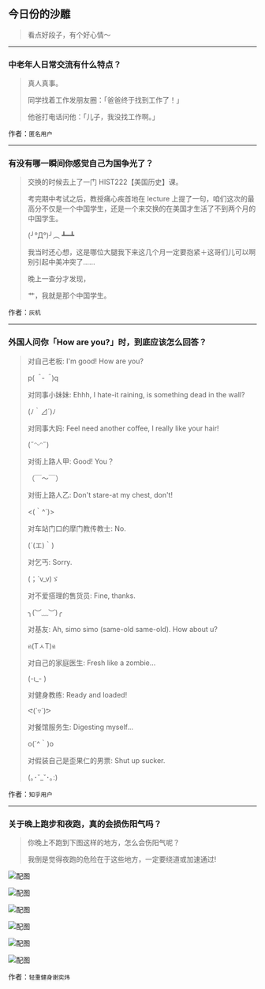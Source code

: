 ## 今日份的沙雕

> 看点好段子，有个好心情～


 
---

### 中老年人日常交流有什么特点？

> 真人真事。
> 
> 同学找着工作发朋友圈：「爸爸终于找到工作了！」
> 
> 他爸打电话问他：「儿子，我没找工作啊。」


作者：`匿名用户`

---

### 有没有哪一瞬间你感觉自己为国争光了？

> 交换的时候去上了一门 HIST222【美国历史】课。
> 
> 考完期中考试之后，教授痛心疾首地在 lecture 上提了一句，咱们这次的最高分不仅是一个中国学生，还是一个来交换的在美国才生活了不到两个月的中国学生。
> 
> (╯°Д°)╯︵ ┻━┻
> 
> 我当时还心想，这是哪位大腿我下来这几个月一定要抱紧＋这哥们儿可以啊别引起中美冲突了……
> 
> 晚上一查分才发现，
> 
> 艹，我就是那个中国学生。


作者：`灰机`

---

### 外国人问你「How are you?」时，到底应该怎么回答？

> 对自己老板: I'm good! How are you?
> 
> p(*＾-＾*)q
> 
> 对同事小妹妹: Ehhh, I hate-it raining, is something dead in the wall?
> 
> (ﾉ｀⊿´)ﾉ
> 
> 对同事大妈: Feel need another coffee, I really like your hair!
> 
> (˶ᵔᵕᵔ˶)
> 
> 对街上路人甲: Good! You？
> 
> （￣～￣）
> 
> 对街上路人乙: Don't stare-at my chest, don't!
> 
> <(｀^´)>
> 
> 对车站门口的摩门教传教士: No.
> 
> (´(エ)｀)
> 
> 对乞丐: Sorry.
> 
> (；´v_v)ゞ
> 
> 对不爱搭理的售货员: Fine, thanks.
> 
> ╮(︶﹏︶)╭
> 
> 对基友: Ah, simo simo (same-old same-old). How about u?
> 
> ค(TㅅT)ค
> 
> 对自己的家庭医生: Fresh like a zombie...
> 
> (-ι_- )
> 
> 对健身教练: Ready and loaded!
> 
> ᕙ(`▿´)ᕗ
> 
> 对餐馆服务生: Digesting myself...
> 
> o(´^｀)o
> 
> 对假装自己是歪果仁的男票: Shut up sucker.
> 
> (｡･ˇ_ˇ･｡:)


作者：`知乎用户`

---

### 关于晚上跑步和夜跑，真的会损伤阳气吗？

> 你晚上不跑到下图这样的地方，怎么会伤阳气呢？
> 
> 我倒是觉得夜跑的危险在于这些地方，一定要绕道或加速通过!



![配图](http://pic4.zhimg.com/70/v2-5dc8f323d7be5f2437320ec46e9e8a77_b.jpg)



![配图](http://pic2.zhimg.com/70/v2-85b881c8fb3e0a37c6648c3f4355c655_b.jpg)



![配图](http://pic2.zhimg.com/70/v2-9623ee8b105c1104ece028670a9833fd_b.jpg)



![配图](http://pic4.zhimg.com/70/v2-613f022d916fd37f00df8cdb40762dbb_b.jpg)



![配图](http://pic3.zhimg.com/70/v2-d8b53fa41d18a7317960ddfcb5fee252_b.jpg)



![配图](http://pic2.zhimg.com/70/v2-34c7498913bb9286ad8e558e798ea2a5_b.jpg)


作者：`轻重健身谢奕炜`